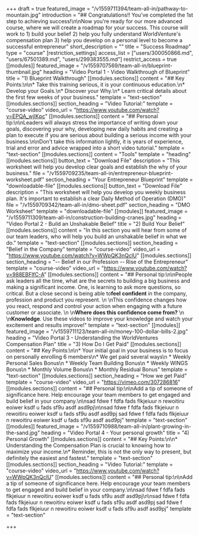+++
draft = true
featured_image = "/v1559711394/team-all-in/pathway-to-mountain.jpg"
introduction = "## Congratulations!! You've completed the 1st step to achieving success!\n\nNow you're ready for our more advanced course, where we will create a roadmap for your success. This course will work to 1) build your belief 2) help you fully understand WorldVenture's compensation plan 3) help you develop on a personal level to become a successful entrepreneur"
short_description = ""
title = "Success Roadmap"
type = "course"
[restriction_settings]
access_list = ["users/300050866.md", "users/67501389.md", "users/299383555.md"]
restrict_access = true
[[modules]]
featured_image = "/v1559707569/team-all-in/blueprint-thumbnail.jpg"
heading = "Video Portal 1 - Video Walkthrough of Blueprint"
title = "1) Blueprint Walkthrough"
[[modules.sections]]
content = "## Key Points:\n\n* Take this training serious, it is your continuous education.\n* Develop your Goals.\n* Discover your Why.\n* Learn critical details about the first few weeks of your business."
template = "text-section"
[[modules.sections]]
section_heading = "Video Tutorial:"
template = "course-video"
video_url = "https://www.youtube.com/watch?v=EPQA_wjIKpc"
[[modules.sections]]
content = "## Personal tip:\n\nLeaders will always stress the importance of writing down your goals, discovering your why, developing new daily habits and creating a plan to execute if you are serious about building a serious income with your business.\n\nDon't take this information lightly, it is years of experience, trial and error and advice wrapped into a short video tutorial."
template = "text-section"
[[modules.sections]]
content = "Tools"
template = "heading"
[[modules.sections]]
button_text = "Download File"
description = "This worksheet will help you develop clear goals and establish the why of your business."
file = "/v1559709235/team-all-in/entrepreneur-blueprint-worksheet.pdf"
section_heading = "Your Entrepreneur Blueprint"
template = "downloadable-file"
[[modules.sections]]
button_text = "Download File"
description = "This worksheet will help you develop you weekly business plan. It's important to establish a clear Daily Method of Operation (DMO)"
file = "/v1559709342/team-all-in/dmo-sheet.pdf"
section_heading = "DMO Worksheet"
template = "downloadable-file"
[[modules]]
featured_image = "/v1559711309/team-all-in/construction-building-cranes.jpg"
heading = "Video Portal 2 - Build an Unshakable Belief"
title = "2) Build Your Belief"
[[modules.sections]]
content = "In this section you will hear from some of our team leaders, who will help you build an unshakable belief in what we do."
template = "text-section"
[[modules.sections]]
section_heading = "Belief in the Company"
template = "course-video"
video_url = "https://www.youtube.com/watch?v=WWpQK3nQclU"
[[modules.sections]]
section_heading = "-- Belief in our Profession --  Rise of the Entrepreneur"
template = "course-video"
video_url = "https://www.youtube.com/watch?v=988EBFlfC-A"
[[modules.sections]]
content = "## Personal tip:\n\nPeople ask leaders all the time, what are the secrets to building a big business and making a significant income. One, is learning to ask more questions, so critical. But a close second is being able to**feel** **confident** in the company, profession and product you represent.  \n  \nThis confidence changes how you react, respond and control your action when engaging with a future customer or associate.  \n  \n**Where does this confidence come from?**  \n  \n**Knowledge**. Use these videos to improve your knowledge and watch your excitement and results improve!"
template = "text-section"
[[modules]]
featured_image = "/v1559711123/team-all-in/money-100-dollar-bills-2.jpg"
heading = "Video Portal 3 - Understanding the WorldVentures Compensation Plan"
title = "3) How Do I Get Paid"
[[modules.sections]]
content = "## Key Points:\n\n* Your initial goal in your business is to focus on personally enrolling 6 members\n* We get paid several ways\n  * ​Weekly Personal Sales Bonus\n  * Weekly Team Building Bonus\n  * Weekly WINGS Bonus\n  * Monthly Volume Bonus\n  * Monthly Residual Bonus"
template = "text-section"
[[modules.sections]]
section_heading = "How we get Paid"
template = "course-video"
video_url = "https://vimeo.com/307286816"
[[modules.sections]]
content = "## Personal tip:\n\nAdd a tip of someone of significance here. Help encourage your team members to get engaged and build belief in your company.\n\nsad fdwe f fdfa fads flkjeiuur n rewoitiru eoiwer ksdf u fads sf9u asdf asd9pj\n\nsad fdwe f fdfa fads flkjeiuur n rewoitiru eoiwer ksdf u fads sf9u asdf asd9pj sad fdwe f fdfa fads flkjeiuur n rewoitiru eoiwer ksdf u fads sf9u asdf asd9pj"
template = "text-section"
[[modules]]
featured_image = "/v1559710988/team-all-in/plant-growing-in-the-sand.jpg"
heading = "Video Portal 4 - Your personal growth"
title = "4) Personal Growth"
[[modules.sections]]
content = "## Key Points:\n\n* Understanding the Compensation Plan is crucial to knowing how to maximize your income.\n* Reminder, this is not the only way to present, but definitely the easiest and fastest."
template = "text-section"
[[modules.sections]]
section_heading = "Video Tutorial:"
template = "course-video"
video_url = "https://www.youtube.com/watch?v=WWpQK3nQclU"
[[modules.sections]]
content = "## Personal tip:\n\nAdd a tip of someone of significance here. Help encourage your team members to get engaged and build belief in your company.\n\nsad fdwe f fdfa fads flkjeiuur n rewoitiru eoiwer ksdf u fads sf9u asdf asd9pj\n\nsad fdwe f fdfa fads flkjeiuur n rewoitiru eoiwer ksdf u fads sf9u asdf asd9pj sad fdwe f fdfa fads flkjeiuur n rewoitiru eoiwer ksdf u fads sf9u asdf asd9pj"
template = "text-section"

+++
